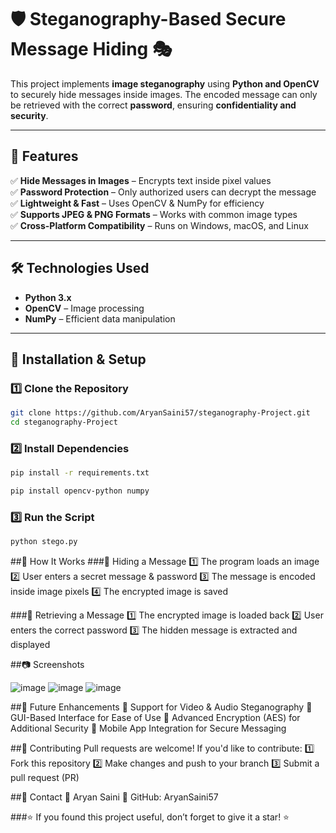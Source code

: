 # 🛡️ Steganography-Based Secure Message Hiding 🎭

This project implements **image steganography** using **Python and OpenCV** to securely hide messages inside images. The encoded message can only be retrieved with the correct **password**, ensuring **confidentiality and security**.

---

## 🚀 Features  
✅ **Hide Messages in Images** – Encrypts text inside pixel values  
✅ **Password Protection** – Only authorized users can decrypt the message  
✅ **Lightweight & Fast** – Uses OpenCV & NumPy for efficiency  
✅ **Supports JPEG & PNG Formats** – Works with common image types  
✅ **Cross-Platform Compatibility** – Runs on Windows, macOS, and Linux  

---

## 🛠️ Technologies Used  
- **Python 3.x**  
- **OpenCV** – Image processing  
- **NumPy** – Efficient data manipulation  

---

## 📌 Installation & Setup  

### 1️⃣ Clone the Repository  
```bash
git clone https://github.com/AryanSaini57/steganography-Project.git
cd steganography-Project
```
### 2️⃣ Install Dependencies
```bash
pip install -r requirements.txt
```

```bash
pip install opencv-python numpy
```
### 3️⃣ Run the Script
```bash
python stego.py
```
##📝 How It Works
###🔹 Hiding a Message
1️⃣ The program loads an image
2️⃣ User enters a secret message & password
3️⃣ The message is encoded inside image pixels
4️⃣ The encrypted image is saved

###🔹 Retrieving a Message
1️⃣ The encrypted image is loaded back
2️⃣ User enters the correct password
3️⃣ The hidden message is extracted and displayed

##📷 Screenshots


![image](https://github.com/user-attachments/assets/5560b6b3-8084-4277-a95b-16336d39bf93)
![image](https://github.com/user-attachments/assets/15ed31e4-d386-4f29-bdbc-e185bcc921d0)
![image](https://github.com/user-attachments/assets/2cd5e0f5-255b-48f1-83d1-d71b3abe1b0b)



##🔮 Future Enhancements
🚀 Support for Video & Audio Steganography
🚀 GUI-Based Interface for Ease of Use
🚀 Advanced Encryption (AES) for Additional Security
🚀 Mobile App Integration for Secure Messaging

##🤝 Contributing
Pull requests are welcome! If you'd like to contribute:
1️⃣ Fork this repository
2️⃣ Make changes and push to your branch
3️⃣ Submit a pull request (PR)

##📧 Contact
📩 Aryan Saini
🔗 GitHub: AryanSaini57

###⭐ If you found this project useful, don’t forget to give it a star! ⭐






